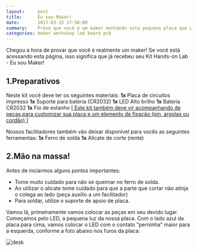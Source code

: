 ```yaml
---
layout:     post
title:      Eu sou Maker!
date:       2017-03-15 17:50:00
summary:    Prove que você é um maker montando esta pequena placa que pode ser um broche, um colar ou um chaveiro.
categories: maker workshop led board pcb
---
```


Chegou a hora de provar que você é realmente um maker! 
Se você está acessando esta página, isso significa que já recebeu seu Kit Hands-on Lab - Eu sou Maker!

## 1.Preparativos

Neste kit você deve ter os seguintes materiais:
  __1x__ Placa de circuitos impresso
  __1x__ Suporte para bateria (CR2032)
  __1x__ LED Alto brilho
  __1x__ Bateria CR2032
  __1x__ Fio de estanho
[<ins> Este kit também deve vir acompanhando de peças para customizar sua placa e um elemento de fixação (pin, argolas ou cordão) <ins>]
 
Nossos facilitadores também vão deixar disponível para vocês as seguintes ferramentas:
  __1x__ Ferro de solda
  __1x__ Alicate de corte (rente)
  
## 2.Mão na massa!

Antes de inciarmos alguns pontos importantes:
  * Tome muito cuidado para não se queimar no ferro de solda.
  * Ao utilizar o alicate tome cuidado para que a parte que cortar não atinja o colega ao lado (peça auxílio a um facilitador)
  * Para soldar, utilize o suporte de apoio de placa.
  
Vamos lá, primeiramente vamos colocar as peças em seu devido lugar. Começamos pelo LED, a pequena luz da nossa placa.
Com o lado azul da placa para cima, vamos colocar o LED com o contato "perninha" maior para a esquerda, conforme a foto abaixo nos furos da placa:

![desk](https://github.com/wefab/wefab.github.io/blob/master/images/IMG_1585.JPG)

  
  
